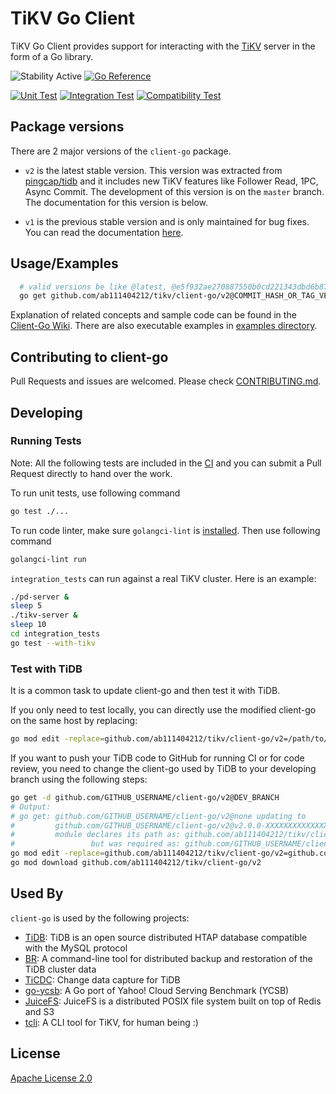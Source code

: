 # TiKV Go Client

TiKV Go Client provides support for interacting with the [TiKV](https://github.com/tikv/tikv) server in the form of a Go library.

![Stability Active](https://img.shields.io/badge/Stability-Active-yellow)
[![Go Reference](https://pkg.go.dev/badge/github.com/ab111404212/tikv/client-go/v2.svg)](https://pkg.go.dev/github.com/ab111404212/tikv/client-go/v2)

[![Unit Test](https://github.com/ab111404212/tikv/client-go/actions/workflows/test.yml/badge.svg)](https://github.com/ab111404212/tikv/client-go/actions/workflows/test.yml)
[![Integration Test](https://github.com/ab111404212/tikv/client-go/actions/workflows/integration.yml/badge.svg)](https://github.com/ab111404212/tikv/client-go/actions/workflows/integration.yml)
[![Compatibility Test](https://github.com/ab111404212/tikv/client-go/actions/workflows/compatibility.yml/badge.svg)](https://github.com/ab111404212/tikv/client-go/actions/workflows/compatibility.yml)

## Package versions

There are 2 major versions of the `client-go` package.

- `v2` is the latest stable version. This version was extracted from [pingcap/tidb](https://github.com/pingcap/tidb) and it includes new TiKV features like Follower Read, 1PC, Async Commit. The development of this version is on the `master` branch. The documentation for this version is below.

- `v1` is the previous stable version and is only maintained for bug fixes. You can read the documentation [here](https://tikv.org/docs/4.0/reference/clients/go/).

## Usage/Examples

```bash
  # valid versions be like @latest, @e5f932ae270887550b0cd221343dbd6b870b6c8f, @v2.0.0, @v2.0.1...
  go get github.com/ab111404212/tikv/client-go/v2@COMMIT_HASH_OR_TAG_VERSION
```

Explanation of related concepts and sample code can be found in the [Client-Go Wiki](https://github.com/ab111404212/tikv/client-go/wiki). There are also executable examples in [examples directory](https://github.com/ab111404212/tikv/client-go/tree/master/examples).

## Contributing to client-go

Pull Requests and issues are welcomed. Please check [CONTRIBUTING.md](./CONTRIBUTING.md).

## Developing

### Running Tests

Note: All the following tests are included in the [CI](https://github.com/ab111404212/tikv/client-go/actions) and you can submit a Pull Request directly to hand over the work.

To run unit tests, use following command

```bash
go test ./...
```

To run code linter, make sure `golangci-lint` is [installed](https://golangci-lint.run/usage/install/#local-installation). Then use following command

```bash
golangci-lint run
```

`integration_tests` can run against a real TiKV cluster. Here is an example:

```bash
./pd-server &
sleep 5
./tikv-server &
sleep 10
cd integration_tests
go test --with-tikv
```

### Test with TiDB

It is a common task to update client-go and then test it with TiDB.

If you only need to test locally, you can directly use the modified client-go on the same host by replacing:

```bash
go mod edit -replace=github.com/ab111404212/tikv/client-go/v2=/path/to/client-go
```

If you want to push your TiDB code to GitHub for running CI or for code review, you need to change the client-go used by TiDB to your developing branch using the following steps:

```bash
go get -d github.com/GITHUB_USERNAME/client-go/v2@DEV_BRANCH
# Output:
# go get: github.com/GITHUB_USERNAME/client-go/v2@none updating to
#         github.com/GITHUB_USERNAME/client-go/v2@v2.0.0-XXXXXXXXXXXXXX-XXXXXXXXXXXX: parsing go.mod:
#         module declares its path as: github.com/ab111404212/tikv/client-go/v2
#                 but was required as: github.com/GITHUB_USERNAME/client-go/v2
go mod edit -replace=github.com/ab111404212/tikv/client-go/v2=github.com/GITHUB_USERNAME/client-go/v2@v2.0.0-XXXXXXXXXXXXXX-XXXXXXXXXXXX
go mod download github.com/ab111404212/tikv/client-go/v2
```

## Used By

`client-go` is used by the following projects:

- [TiDB](https://github.com/pingcap/tidb): TiDB is an open source distributed HTAP database compatible with the MySQL protocol
- [BR](https://github.com/pingcap/br): A command-line tool for distributed backup and restoration of the TiDB cluster data
- [TiCDC](https://github.com/pingcap/ticdc): Change data capture for TiDB
- [go-ycsb](https://github.com/pingcap/go-ycsb): A Go port of Yahoo! Cloud Serving Benchmark (YCSB)
- [JuiceFS](https://github.com/juicedata/juicefs): JuiceFS is a distributed POSIX file system built on top of Redis and S3
- [tcli](https://github.com/c4pt0r/tcli): A CLI tool for TiKV, for human being :)

## License

[Apache License 2.0](http://www.apache.org/licenses/LICENSE-2.0)
